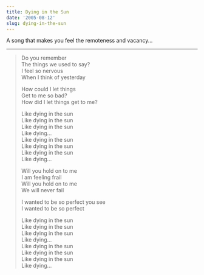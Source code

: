 ```yaml
---
title: Dying in the Sun
date: '2005-08-12'
slug: dying-in-the-sun
---
```


A song that makes you feel the remoteness and vacancy...

---

> Do you remember  
> The things we used to say?  
> I feel so nervous  
> When I think of yesterday
> 
> How could I let things  
> Get to me so bad?  
> How did I let things get to me?
> 
> Like dying in the sun  
> Like dying in the sun  
> Like dying in the sun  
> Like dying...  
> Like dying in the sun  
> Like dying in the sun  
> Like dying in the sun  
> Like dying...
> 
> Will you hold on to me  
> I am feeling frail  
> Will you hold on to me  
> We will never fail
> 
> I wanted to be so perfect you see  
> I wanted to be so perfect
> 
> Like dying in the sun  
> Like dying in the sun  
> Like dying in the sun  
> Like dying...  
> Like dying in the sun  
> Like dying in the sun  
> Like dying in the sun  
> Like dying...
